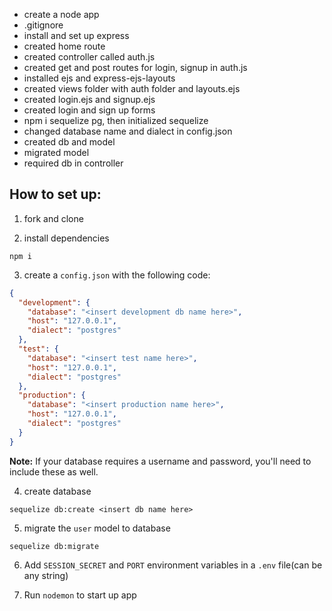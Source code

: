 * create a node app
* .gitignore
* install and set up express
* created home route
* created controller called auth.js
* created get and post routes for login, signup in auth.js
* installed ejs and express-ejs-layouts
* created views folder with auth folder and layouts.ejs
* created login.ejs and signup.ejs
* created login and sign up forms
* npm i sequelize pg, then initialized sequelize
* changed database name and dialect in config.json
* created db and model
* migrated model
* required db in controller

## How to set up:
1. fork and clone

2. install dependencies
```
npm i
```

3. create a `config.json` with the following code:
```json
{
  "development": {
    "database": "<insert development db name here>",
    "host": "127.0.0.1",
    "dialect": "postgres"
  },
  "test": {
    "database": "<insert test name here>",
    "host": "127.0.0.1",
    "dialect": "postgres"
  },
  "production": {
    "database": "<insert production name here>",
    "host": "127.0.0.1",
    "dialect": "postgres"
  }
}
```

**Note:** If your database requires a username and password, you'll need to include these as well.

4. create database
```
sequelize db:create <insert db name here>
```
5. migrate the `user` model to database
```
sequelize db:migrate
```
6. Add `SESSION_SECRET` and `PORT` environment variables in a `.env` file(can be any string)

7. Run `nodemon` to start up app
